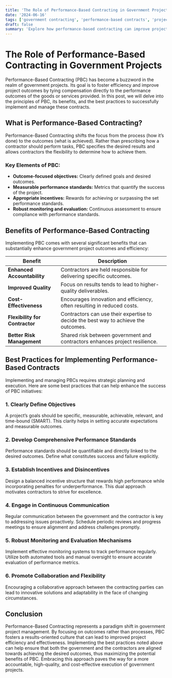 ```yaml
---
title: 'The Role of Performance-Based Contracting in Government Projects'
date: '2024-06-16'
tags: ['government contracting', 'performance-based contracts', 'project management', 'efficiency', 'best practices']
draft: false
summary: 'Explore how performance-based contracting can improve project outcomes and efficiency, including best practices for implementing and managing these contracts.'
---
```


# The Role of Performance-Based Contracting in Government Projects

Performance-Based Contracting (PBC) has become a buzzword in the realm of government projects. Its goal is to foster efficiency and improve project outcomes by tying compensation directly to the performance outcomes of the goods or services provided. In this post, we will delve into the principles of PBC, its benefits, and the best practices to successfully implement and manage these contracts.

## What is Performance-Based Contracting?

Performance-Based Contracting shifts the focus from the process (how it’s done) to the outcomes (what is achieved). Rather than prescribing how a contractor should perform tasks, PBC specifies the desired results and allows contractors the flexibility to determine how to achieve them.

### Key Elements of PBC:
- **Outcome-focused objectives:** Clearly defined goals and desired outcomes.
- **Measurable performance standards:** Metrics that quantify the success of the project.
- **Appropriate incentives:** Rewards for achieving or surpassing the set performance standards.
- **Robust monitoring and evaluation:** Continuous assessment to ensure compliance with performance standards.

## Benefits of Performance-Based Contracting

Implementing PBC comes with several significant benefits that can substantially enhance government project outcomes and efficiency:

| **Benefit**                         | **Description**                                                                        |
|-------------------------------------|----------------------------------------------------------------------------------------|
| **Enhanced Accountability**         | Contractors are held responsible for delivering specific outcomes.                     |
| **Improved Quality**                | Focus on results tends to lead to higher-quality deliverables.                         |
| **Cost-Effectiveness**              | Encourages innovation and efficiency, often resulting in reduced costs.                |
| **Flexibility for Contractor**      | Contractors can use their expertise to decide the best way to achieve the outcomes.     |
| **Better Risk Management**          | Shared risk between government and contractors enhances project resilience.             |

## Best Practices for Implementing Performance-Based Contracts

Implementing and managing PBCs requires strategic planning and execution. Here are some best practices that can help enhance the success of PBC initiatives:

### 1. Clearly Define Objectives
A project’s goals should be specific, measurable, achievable, relevant, and time-bound (SMART). This clarity helps in setting accurate expectations and measurable outcomes.

### 2. Develop Comprehensive Performance Standards
Performance standards should be quantifiable and directly linked to the desired outcomes. Define what constitutes success and failure explicitly.

### 3. Establish Incentives and Disincentives
Design a balanced incentive structure that rewards high performance while incorporating penalties for underperformance. This dual approach motivates contractors to strive for excellence.

### 4. Engage in Continuous Communication
Regular communication between the government and the contractor is key to addressing issues proactively. Schedule periodic reviews and progress meetings to ensure alignment and address challenges promptly.

### 5. Robust Monitoring and Evaluation Mechanisms
Implement effective monitoring systems to track performance regularly. Utilize both automated tools and manual oversight to ensure accurate evaluation of performance metrics.

### 6. Promote Collaboration and Flexibility
Encouraging a collaborative approach between the contracting parties can lead to innovative solutions and adaptability in the face of changing circumstances.

## Conclusion

Performance-Based Contracting represents a paradigm shift in government project management. By focusing on outcomes rather than processes, PBC fosters a results-oriented culture that can lead to improved project efficiency and effectiveness. Implementing the best practices noted above can help ensure that both the government and the contractors are aligned towards achieving the desired outcomes, thus maximizing the potential benefits of PBC. Embracing this approach paves the way for a more accountable, high-quality, and cost-effective execution of government projects.

```